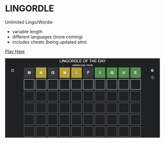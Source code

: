 # LINGORDLE
Unlimited Lingo/Wordle
- variable length
- different languages (more coming)
- includes cheats (being updated atm)

[Play Here](https://ObviouslyLuuk.github.io/lingordle/)

<!-- ![screenshot](https://github.com/ObviouslyLuuk/Lingordle/main/utils/screenshot_cropped.png?raw=true) -->
![screenshot](screenshot_cropped.png)
